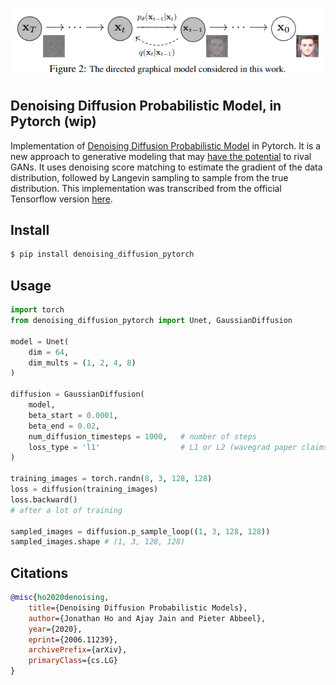 <img src="./denoising-diffusion.png" width="500px"></img>

## Denoising Diffusion Probabilistic Model, in Pytorch (wip)

Implementation of <a href="https://arxiv.org/abs/2006.11239">Denoising Diffusion Probabilistic Model</a> in Pytorch. It is a new approach to generative modeling that may <a href="https://ajolicoeur.wordpress.com/the-new-contender-to-gans-score-matching-with-langevin-sampling/">have the potential</a> to rival GANs. It uses denoising score matching to estimate the gradient of the data distribution, followed by Langevin sampling to sample from the true distribution. This implementation was transcribed from the official Tensorflow version <a href="https://github.com/hojonathanho/diffusion">here</a>. 

## Install

```bash
$ pip install denoising_diffusion_pytorch
```

## Usage

```python
import torch
from denoising_diffusion_pytorch import Unet, GaussianDiffusion

model = Unet(
    dim = 64,
    dim_mults = (1, 2, 4, 8)
)

diffusion = GaussianDiffusion(
    model,
    beta_start = 0.0001,
    beta_end = 0.02,
    num_diffusion_timesteps = 1000,   # number of steps
    loss_type = 'l1'                  # L1 or L2 (wavegrad paper claims l1 is better?)
)

training_images = torch.randn(8, 3, 128, 128)
loss = diffusion(training_images)
loss.backward()
# after a lot of training

sampled_images = diffusion.p_sample_loop((1, 3, 128, 128))
sampled_images.shape # (1, 3, 128, 128)
```

## Citations

```bibtex
@misc{ho2020denoising,
    title={Denoising Diffusion Probabilistic Models},
    author={Jonathan Ho and Ajay Jain and Pieter Abbeel},
    year={2020},
    eprint={2006.11239},
    archivePrefix={arXiv},
    primaryClass={cs.LG}
}
```
